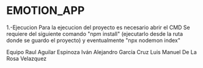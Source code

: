 # EMOTION_APP
1.-Ejecucion
  Para la ejecucion del proyecto es necesario abrir el CMD
  Se requiere del siguiente comando "npm install" (ejecutarlo desde la ruta donde se guardo el proyecto)
  y eventualmente "npx nodemon index"

  Equipo
  Raul Aguilar Espinoza
  Iván Alejandro García Cruz
  Luis Manuel De La Rosa Velazquez

